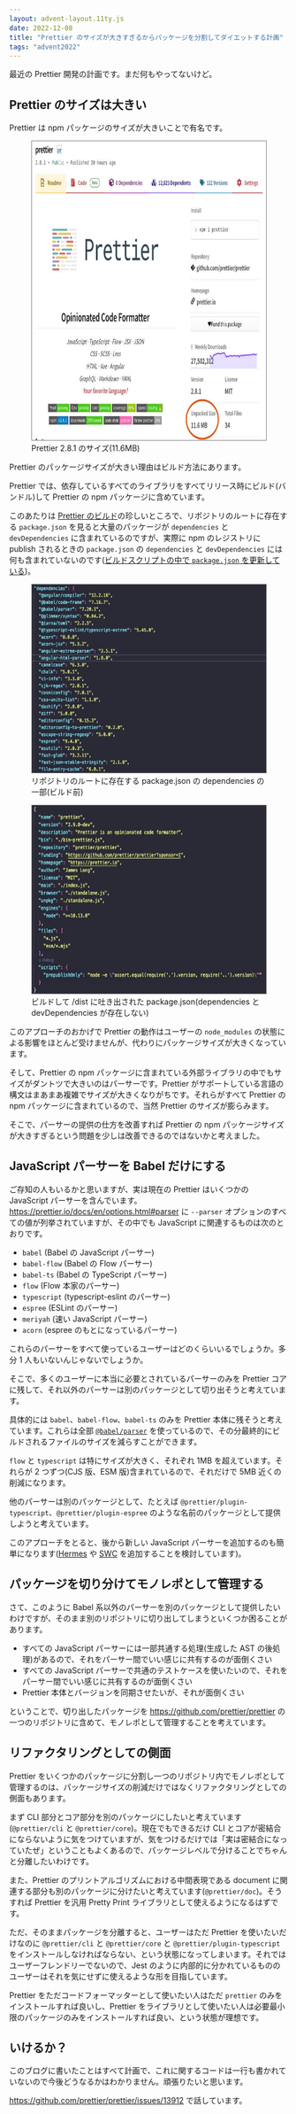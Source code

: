 ```yaml
---
layout: advent-layout.11ty.js
date: 2022-12-08
title: "Prettier のサイズが大きすぎるからパッケージを分割してダイエットする計画"
tags: "advent2022"
---
```


最近の Prettier 開発の計画です。まだ何もやってないけど。

## Prettier のサイズは大きい

Prettier は npm パッケージのサイズが大きいことで有名です。

<figure>
<img style="border: 1px solid gray" src="/img/prettier-npm-pkg.jpg" width="720" height="540"/>
<figcaption>Prettier 2.8.1 のサイズ(11.6MB)</figcaption>
</figure>

Prettier のパッケージサイズが大きい理由はビルド方法にあります。

Prettier では、依存しているすべてのライブラリをすべてリリース時にビルド(バンドル)して Prettier の npm パッケージに含めています。

このあたりは [Prettier のビルド](https://github.com/prettier/prettier/tree/main/scripts/build)の珍しいところで、リポジトリのルートに存在する `package.json` を見ると大量のパッケージが `dependencies` と `devDependencies` に含まれているのですが、実際に npm のレジストリに publish されるときの `package.json` の `dependencies` と `devDependencies` には何も含まれていないのです([ビルドスクリプトの中で `package.json` を更新している](https://github.com/prettier/prettier/blob/28d097bbf52377af5a87f37af1b2bc9d30b5e5ce/scripts/build/build.mjs#L133-L150))。

<figure>
<img style="border: 1px solid gray" src="/img/pkg-json-before-build.jpg" width="500" height="340"/>
<figcaption>リポジトリのルートに存在する package.json の dependencies の一部(ビルド前)</figcaption>
</figure>

<figure>
<img style="border: 1px solid gray" src="/img/pkg-json-after-build.jpg" width="500" height="340"/>
<figcaption>ビルドして /dist に吐き出された package.json(dependencies と devDependencies が存在しない)</figcaption>
</figure>

このアプローチのおかげで Prettier の動作はユーザーの `node_modules` の状態による影響をほとんど受けませんが、代わりにパッケージサイズが大きくなっています。

そして、Prettier の npm パッケージに含まれている外部ライブラリの中でもサイズがダントツで大きいのはパーサーです。Prettier がサポートしている言語の構文はまあまあ複雑でサイズが大きくなりがちです。それらがすべて Prettier の npm パッケージに含まれているので、当然 Prettier のサイズが膨らみます。

そこで、パーサーの提供の仕方を改善すれば Prettier の npm パッケージサイズが大きすぎるという問題を少しは改善できるのではないかと考えました。

## JavaScript パーサーを Babel だけにする

ご存知の人もいるかと思いますが、実は現在の Prettier はいくつかの JavaScript パーサーを含んでいます。https://prettier.io/docs/en/options.html#parser に `--parser` オプションのすべての値が列挙されていますが、その中でも JavaScript に関連するものは次のとおりです。

- `babel` (Babel の JavaScript パーサー)
- `babel-flow` (Babel の Flow パーサー)
- `babel-ts` (Babel の TypeScript パーサー)
- `flow` (Flow 本家のパーサー)
- `typescript` (typescript-eslint のパーサー)
- `espree` (ESLint のパーサー)
- `meriyah` (速い JavaScript パーサー)
- `acorn` (espree のもとになっているパーサー)

これらのパーサーをすべて使っているユーザーはどのくらいいるでしょうか。多分 1 人もいないんじゃないでしょうか。

そこで、多くのユーザーに本当に必要とされているパーサーのみを Prettier コアに残して、それ以外のパーサーは別のパッケージとして切り出そうと考えています。

具体的には `babel`、`babel-flow`、`babel-ts` のみを Prettier 本体に残そうと考えています。これらは全部 [`@babel/parser`](https://babeljs.io/docs/en/babel-parser) を使っているので、その分最終的にビルドされるファイルのサイズを減らすことができます。

`flow` と `typescript` は特にサイズが大きく、それぞれ 1MB を超えています。それらが 2 つずつ(CJS 版、ESM 版)含まれているので、それだけで 5MB 近くの削減になります。

他のパーサーは別のパッケージとして、たとえば `@prettier/plugin-typescript`、`@prettier/plugin-espree` のような名前のパッケージとして提供しようと考えています。

このアプローチをとると、後から新しい JavaScript パーサーを追加するのも簡単になります([Hermes](https://www.npmjs.com/package/hermes-parser) や [SWC](https://www.npmjs.com/package/@swc/core) を追加することを検討しています)。

## パッケージを切り分けてモノレポとして管理する

さて、このように Babel 系以外のパーサーを別のパッケージとして提供したいわけですが、そのまま別のリポジトリに切り出してしまうといくつか困ることがあります。

- すべての JavaScript パーサーには一部共通する処理(生成した AST の後処理)があるので、それをパーサー間でいい感じに共有するのが面倒くさい
- すべての JavaScript パーサーで共通のテストケースを使いたいので、それをパーサー間でいい感じに共有するのが面倒くさい
- Prettier 本体とバージョンを同期させたいが、それが面倒くさい

ということで、切り出したパッケージを https://github.com/prettier/prettier の一つのリポジトリに含めて、モノレポとして管理することを考えています。

## リファクタリングとしての側面

Prettier をいくつかのパッケージに分割し一つのリポジトリ内でモノレポとして管理するのは、パッケージサイズの削減だけではなくリファクタリングとしての側面もあります。

まず CLI 部分とコア部分を別のパッケージにしたいと考えています(`@prettier/cli` と `@prettier/core`)。現在でもできるだけ CLI とコアが密結合にならないように気をつけていますが、気をつけるだけでは「実は密結合になっていたぜ」ということもよくあるので、パッケージレベルで分けることでちゃんと分離したいわけです。

また、Prettier のプリントアルゴリズムにおける中間表現である document に関連する部分も別のパッケージに分けたいと考えています(`@prettier/doc`)。そうすれば Prettier を汎用 Pretty Print ライブラリとして使えるようになるはずです。

ただ、そのままパッケージを分離すると、ユーザーはただ Prettier を使いたいだけなのに `@prettier/cli` と `@prettier/core` と `@prettier/plugin-typescript` をインストールしなければならない、という状態になってしまいます。それではユーザーフレンドリーでないので、Jest のように内部的に分かれているもののユーザーはそれを気にせずに使えるような形を目指しています。

Prettier をただコードフォーマッターとして使いたい人はただ `prettier` のみをインストールすれば良いし、Prettier をライブラリとして使いたい人は必要最小限のパッケージのみをインストールすれば良い、という状態が理想です。

## いけるか？

このブログに書いたことはすべて計画で、これに関するコードは一行も書かれていないので今後どうなるかはわかりません。頑張りたいと思います。

https://github.com/prettier/prettier/issues/13912 で話しています。
